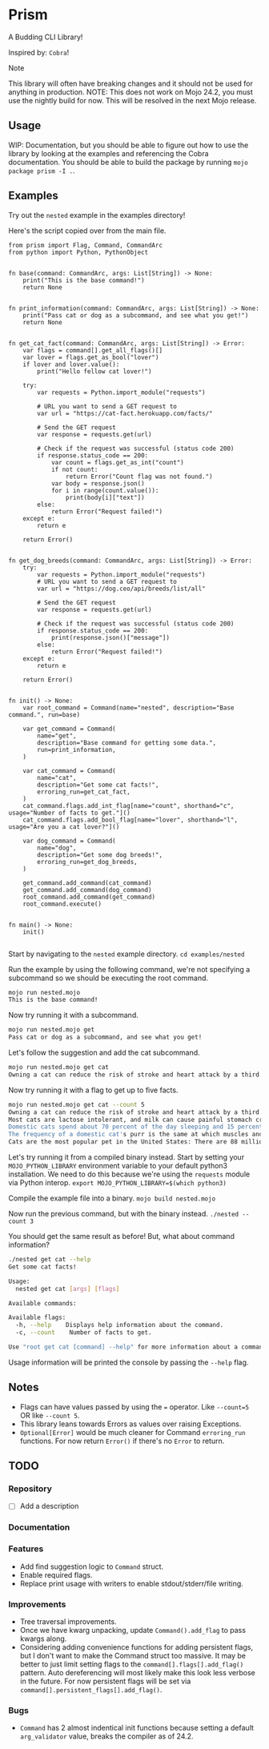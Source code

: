 # Prism

A Budding CLI Library!

Inspired by: `Cobra`!

> [!NOTE]
> This library will often have breaking changes and it should not be used for anything in production.
NOTE: This does not work on Mojo 24.2, you must use the nightly build for now. This will be resolved in the next Mojo release.

## Usage

WIP: Documentation, but you should be able to figure out how to use the library by looking at the examples and referencing the Cobra documentation. You should be able to build the package by running `mojo package prism -I .`.

## Examples

Try out the `nested` example in the examples directory!

Here's the script copied over from the main file.

```mojo
from prism import Flag, Command, CommandArc
from python import Python, PythonObject


fn base(command: CommandArc, args: List[String]) -> None:
    print("This is the base command!")
    return None


fn print_information(command: CommandArc, args: List[String]) -> None:
    print("Pass cat or dog as a subcommand, and see what you get!")
    return None


fn get_cat_fact(command: CommandArc, args: List[String]) -> Error:
    var flags = command[].get_all_flags()[]
    var lover = flags.get_as_bool("lover")
    if lover and lover.value():
        print("Hello fellow cat lover!")

    try:
        var requests = Python.import_module("requests")

        # URL you want to send a GET request to
        var url = "https://cat-fact.herokuapp.com/facts/"

        # Send the GET request
        var response = requests.get(url)

        # Check if the request was successful (status code 200)
        if response.status_code == 200:
            var count = flags.get_as_int("count")
            if not count:
                return Error("Count flag was not found.")
            var body = response.json()
            for i in range(count.value()):
                print(body[i]["text"])
        else:
            return Error("Request failed!")
    except e:
        return e

    return Error()


fn get_dog_breeds(command: CommandArc, args: List[String]) -> Error:
    try:
        var requests = Python.import_module("requests")
        # URL you want to send a GET request to
        var url = "https://dog.ceo/api/breeds/list/all"

        # Send the GET request
        var response = requests.get(url)

        # Check if the request was successful (status code 200)
        if response.status_code == 200:
            print(response.json()["message"])
        else:
            return Error("Request failed!")
    except e:
        return e

    return Error()


fn init() -> None:
    var root_command = Command(name="nested", description="Base command.", run=base)

    var get_command = Command(
        name="get",
        description="Base command for getting some data.",
        run=print_information,
    )

    var cat_command = Command(
        name="cat",
        description="Get some cat facts!",
        erroring_run=get_cat_fact,
    )
    cat_command.flags.add_int_flag[name="count", shorthand="c", usage="Number of facts to get."]()
    cat_command.flags.add_bool_flag[name="lover", shorthand="l", usage="Are you a cat lover?"]()

    var dog_command = Command(
        name="dog",
        description="Get some dog breeds!",
        erroring_run=get_dog_breeds,
    )

    get_command.add_command(cat_command)
    get_command.add_command(dog_command)
    root_command.add_command(get_command)
    root_command.execute()


fn main() -> None:
    init()


```

Start by navigating to the `nested` example directory.
`cd examples/nested`

Run the example by using the following command, we're not specifying a subcommand so we should be executing the root command.

```bash
mojo run nested.mojo
This is the base command!
```

Now try running it with a subcommand.

```bash
mojo run nested.mojo get
Pass cat or dog as a subcommand, and see what you get!
```

Let's follow the suggestion and add the cat subcommand.

```bash
mojo run nested.mojo get cat
Owning a cat can reduce the risk of stroke and heart attack by a third.
```

Now try running it with a flag to get up to five facts.

```bash
mojo run nested.mojo get cat --count 5
Owning a cat can reduce the risk of stroke and heart attack by a third.
Most cats are lactose intolerant, and milk can cause painful stomach cramps and diarrhea. It's best to forego the milk and just give your cat the standard: clean, cool drinking water.
Domestic cats spend about 70 percent of the day sleeping and 15 percent of the day grooming.
The frequency of a domestic cat's purr is the same at which muscles and bones repair themselves.
Cats are the most popular pet in the United States: There are 88 million pet cats and 74 million dogs.
```

Let's try running it from a compiled binary instead. Start by setting your `MOJO_PYTHON_LIBRARY` environment variable to your default python3 installation. We need to do this because we're using the `requests` module via Python interop.
`export MOJO_PYTHON_LIBRARY=$(which python3)`

Compile the example file into a binary.
`mojo build nested.mojo`

Now run the previous command, but with the binary instead.
`./nested --count 3`

You should get the same result as before! But, what about command information?

```bash
./nested get cat --help
Get some cat facts!

Usage:
  nested get cat [args] [flags]

Available commands:

Available flags:
  -h, --help    Displays help information about the command.
  -c, --count    Number of facts to get.

Use "root get cat [command] --help" for more information about a command.
```

Usage information will be printed the console by passing the `--help` flag.

## Notes

- Flags can have values passed by using the `=` operator. Like `--count=5` OR like `--count 5`.
- This library leans towards Errors as values over raising Exceptions.
- `Optional[Error]` would be much cleaner for Command `erroring_run` functions. For now return `Error()` if there's no `Error` to return.

## TODO

### Repository

- [ ] Add a description

### Documentation

### Features

- Add find suggestion logic to `Command` struct.
- Enable required flags.
- Replace print usage with writers to enable stdout/stderr/file writing.

### Improvements

- Tree traversal improvements.
- Once we have kwarg unpacking, update `Command().add_flag` to pass kwargs along.
- Considering adding convenience functions for adding persistent flags, but I don't want to make the Command struct too massive. It may be better to just limit setting flags to the `command[].flags[].add_flag()` pattern. Auto dereferencing will most likely make this look less verbose in the future. For now persistent flags will be set via `command[].persistent_flags[].add_flag()`.

### Bugs

- `Command` has 2 almost indentical init functions because setting a default `arg_validator` value, breaks the compiler as of 24.2.
